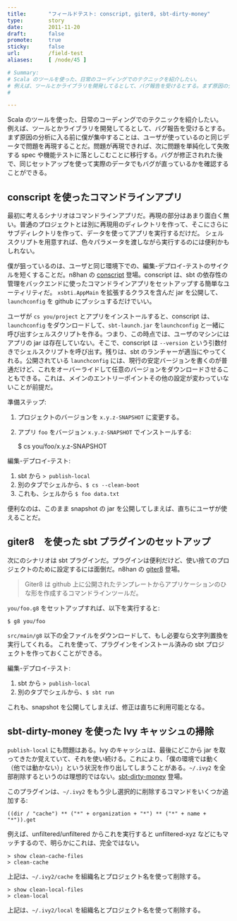 ```yaml
---
title:       "フィールドテスト: conscript, giter8, sbt-dirty-money"
type:        story
date:        2011-11-20
draft:       false
promote:     true
sticky:      false
url:         /field-test
aliases:     [ /node/45 ]

# Summary:
# Scala のツールを使った、日常のコーディングでのテクニックを紹介したい。
# 例えば、ツールとかライブラリを開発してるとして、バグ報告を受けるとする。まず原因の分析に入る前に僕が集中することは、ユーザが使っているのと同じデータで問題を再現することだ。問題が再現できれば、次に問題を単純化して失敗する spec や機能テストに落としこむことに移行する。バグが修正されれた後で、同じセットアップを使って実際のデータでもバグが直っているかを確認することができる。
# 

---
```


Scala のツールを使った、日常のコーディングでのテクニックを紹介したい。
例えば、ツールとかライブラリを開発してるとして、バグ報告を受けるとする。まず原因の分析に入る前に僕が集中することは、ユーザが使っているのと同じデータで問題を再現することだ。問題が再現できれば、次に問題を単純化して失敗する spec や機能テストに落としこむことに移行する。バグが修正されれた後で、同じセットアップを使って実際のデータでもバグが直っているかを確認することができる。
<!--more-->

## conscript を使ったコマンドラインアプリ
最初に考えるシナリオはコマンドラインアプリだ。再現の部分はあまり面白く無い。普通のプロジェクトとは別に再現用のディレクトリを作って、そこにさらにサブディレクトリを作って、データを使ってアプリを実行するだけだ。
シェルスクリプトを用意すれば、色々パラメータを渡しながら実行するのには便利かもしれない。

僕が狙っているのは、ユーザと同じ環境下での、編集-デプロイ-テストのサイクルを短くすることだ。n8han の [conscript][1] 登場。conscript は、sbt の依存性の管理をバックエンドに使ったコマンドラインアプリをセットアップする簡単なユーティリティだ。 `xsbti.AppMain` を拡張するクラスを含んだ jar を公開して、`launchconfig` を github にプッシュするだけでいい。

ユーザが `cs you/project` とアプリをインストールすると、conscript は、`launchconfig` をダウンロードして、`sbt-launch.jar` を`launchconfig` と一緒に呼び出すシェルスクリプトを作る。つまり、この時点では、ユーザのマシンにはアプリの jar は存在していない。そこで、conscript は `--version` という引数付きでシェルスクリプトを呼び出す。残りは、sbt のランチャーが適当にやってくれる。公開されている `launchconfig` には、現行の安定バージョンを書くのが普通だけど、これをオーバーライドして任意のバージョンをダウンロードさせることもできる。これは、メインのエントリーポイントその他の設定が変わっていないことが前提だ。

準備ステップ: 
1. プロジェクトのバージョンを `x.y.z-SNAPSHOT` に変更する。
2. アプリ `foo` をバージョン `x.y.z-SNAPSHOT` でインストールする:

    $ cs you/foo/x.y.z-SNAPSHOT

編集-デプロイ-テスト:
1. sbt から `> publish-local`
2. 別のタブでシェルから、`$ cs --clean-boot`
3. これも、シェルから `$ foo data.txt`

便利なのは、このまま snapshot の jar を公開してしまえば、直ちにユーザが使えることだ。

## giter8　を使った sbt プラグインのセットアップ

次にのシナリオは sbt プラグインだ。プラグインは便利だけど、使い捨てのプロジェクトのために設定するには面倒だ。n8han の [giter8][2] 登場。

> Giter8 は github 上に公開されたテンプレートからアプリケーションのひな形を作成するコマンドラインツールだ。

`you/foo.g8` をセットアップすれば、以下を実行すると:

    $ g8 you/foo

`src/main/g8` 以下の全ファイルをダウンロードして、もし必要なら文字列置換を実行してくれる。
これを使って、プラグインをインストール済みの sbt プロジェクトを作っておくことができる。

編集-デプロイ-テスト:
1. sbt から `> publish-local`
2. 別のタブでシェルから、`$ sbt run`

これも、snapshot を公開してしまえば、修正は直ちに利用可能となる。

## sbt-dirty-money を使った Ivy キャッシュの掃除

`publish-local` にも問題はある。Ivy のキャッシュは、最後にどこから jar を取ってきたか覚えていて、それを使い続ける。これにより、「僕の環境では動く（他では動かない）」という状況を作り出してしまうことがある。`~/.ivy2` を全部削除するというのは理想的ではない。[sbt-dirty-money][3] 登場。

このプラグインは、`~/.ivy2` をもう少し選択的に削除するコマンドをいくつか追加する:

    ((dir / "cache") ** ("*" + organization + "*") ** ("*" + name + "*")).get

例えば、unfiltered/unfiltered からこれを実行すると unfiltered-xyz などにもマッチするので、明らかにこれは、完全ではない。

    > show clean-cache-files
    > clean-cache

上記は、`~/.ivy2/cache` を組織名とプロジェクト名を使って削除する。

    > show clean-local-files
    > clean-local

上記は、`~/.ivy2/local` を組織名とプロジェクト名を使って削除する。

  [1]: https://github.com/n8han/conscript
  [2]: https://github.com/n8han/giter8
  [3]: https://github.com/sbt/sbt-dirty-money


